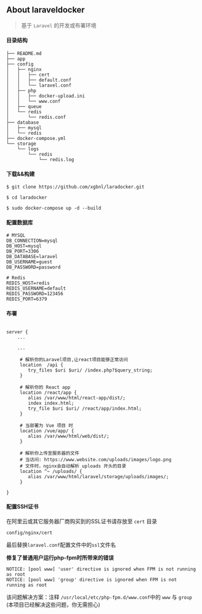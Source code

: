 
## About laraveldocker

> 基于 `Laravel` 的开发或布署环境

#### 目录结构
```
├── README.md
├── app
├── config
│   ├── nginx
│   │   ├── cert
│   │   ├── default.conf
│   │   └── laravel.conf
│   ├── php
│   │   ├── docker-upload.ini
│   │   └── www.conf
│   ├── queue
│   └── redis
│       └── redis.conf
├── database
│   ├── mysql
│   └── redis
├── docker-compose.yml
└── storage
    └── logs
        └── redis
            └── redis.log
``` 

#### 下载&&构建

```shell
$ git clone https://github.com/xgbnl/laradocker.git 

$ cd laradocker

$ sudo docker-compose up -d --build
```

####  配置数据库

```dotenv
# MYSQL
DB_CONNECTION=mysql
DB_HOST=mysql 
DB_PORT=3306
DB_DATABASE=laravel
DB_USERNAME=guest
DB_PASSWORD=password

# Redis
REDIS_HOST=redis
REDIS_USERNAME=default
REDIS_PASSWORD=123456
REDIS_PORT=6379
```

#### 布署

```editorconfig

server {
    ...

    ...

     # 解析你的Laravel项目,让react项目能够正常访问
     location  /api {
        try_files $uri $uri/ /index.php?$query_string;
     }
    
     # 解析你的 React app
     location /react/app {
        alias /var/www/html/react-app/dist/;
        index index.html;
        try_file $uri $uri/ /react/app/index.html;
     }
    
     # 当部署为 Vue 项目 时
     location /vue/app/ {
        alias /var/www/html/web/dist/;
     }
     
     # 解析你上传至服务器的文件
     # 当访问: https://www.website.com/uploads/images/logo.png
     # 文件时，nginx会自动解析 uploads 开头的目录
     location ^~ /uploads/ {
        alias /var/www/html/laravel/storage/uploads/images/;
     }

}

```

#### 配置SSH证书
在阿里云或其它服务器厂商购买到的SSL证书请存放至 `cert` 目录
```shell
config/nginx/cert
```
最后替换`laravel.conf`配置文件中的`ssl`文件名

 **修复了普通用户运行php-fpm时所带来的错误**
```
NOTICE: [pool www] 'user' directive is ignored when FPM is not running as root
NOTICE: [pool www] 'group' directive is ignored when FPM is not running as root
```
该问题解决方案：注释 `/usr/local/etc/php-fpm.d/www.conf`中的 `www` 与 `group` (本项目已经解决这些问题，你无需担心)

